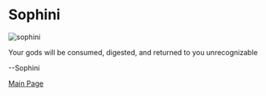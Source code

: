 # Sophini

![sophini](http://4.bp.blogspot.com/-I0yYTCSs6SI/VWuQQ7yh04I/AAAAAAAAPbc/zoCUImfrsIE/s1600/Wrath-ACG_Godless%2BOnes_timkingslynnedotcom.jpg)

Your gods will be consumed, digested, and returned to you unrecognizable

--Sophini


[Main Page](main.md#wrath-of-the-righteous)
